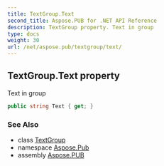```yaml
---
title: TextGroup.Text
second_title: Aspose.PUB for .NET API Reference
description: TextGroup property. Text in group
type: docs
weight: 30
url: /net/aspose.pub/textgroup/text/
---
```

## TextGroup.Text property

Text in group

```csharp
public string Text { get; }
```

### See Also

* class [TextGroup](../)
* namespace [Aspose.Pub](../../textgroup/)
* assembly [Aspose.PUB](../../../)


